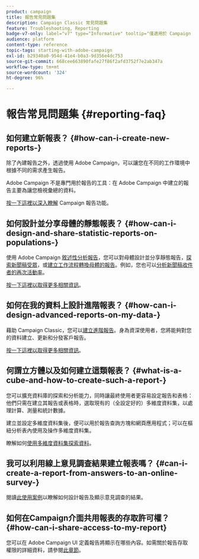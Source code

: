 ```yaml
---
product: campaign
title: 報告常見問題集
description: Campaign Classic 常見問題集
feature: Troubleshooting, Reporting
badge-v7-only: label="v7" type="Informative" tooltip="僅適用於 Campaign Classic v7"
audience: platform
content-type: reference
topic-tags: starting-with-adobe-campaign
exl-id: b29340a0-954d-41e4-b0a3-9d356e4dc753
source-git-commit: 668cee663890fafe27f86f2afd3752f7e2ab347a
workflow-type: tm+mt
source-wordcount: '324'
ht-degree: 96%

---
```


# 報告常見問題集 {#reporting-faq}



## 如何建立新報表？ {#how-can-i-create-new-reports-}

除了內建報告之外，透過使用 Adobe Campaign，可以讓您在不同的工作環境中根據不同的需求產生報告。

Adobe Campaign 不是專門用於報告的工具：在 Adobe Campaign 中建立的報告主要為讓您檢視彙總的資料。

[按一下這裡以深入瞭解](../../reporting/using/about-adobe-campaign-reporting-tools.md) Campaign 報告功能。

## 如何設計並分享母體的靜態報表？ {#how-can-i-design-and-share-statistic-reports-on-populations-}

使用 Adobe Campaign [敘述性分析報告](../../reporting/using/about-descriptive-analysis.md)，您可以對母體設計並分享靜態報告，[探索新聞稿受眾](../../reporting/using/use-cases.md#analyzing-a-population)，或[建立工作流程轉換母體的報告](../../reporting/using/use-cases.md#analyzing-a-transition-target-in-a-workflow)。例如，您也可以[分析新聞稿收件者的再次活動率](../../reporting/using/use-cases.md#analyzing-recipient-tracking-logs)。

[按一下這裡以取得更多相關資訊](../../reporting/using/about-descriptive-analysis.md)。

## 如何在我的資料上設計進階報表？ {#how-can-i-design-advanced-reports-on-my-data-}

藉助 Campaign Classic，您可以[建立進階報告](../../reporting/using/about-reports-creation-in-campaign.md)。身為資深使用者，您將能夠對您的資料建立、更新和分發客戶報告。

[按一下這裡以取得更多相關資訊](../../reporting/using/about-reports-creation-in-campaign.md)。

## 何謂立方體以及如何建立這類報表？ {#what-is-a-cube-and-how-to-create-such-a-report-}

您可以擴充資料庫的探索和分析能力，同時讓最終使用者更容易設定報告和表格：他們只需在建立其報告或表格時，選取現有的（全設定好的）多維度資料集，以處理計算、測量和統計數據。

建立並設定多維度資料集後，便可以用於報告查詢方塊和網頁應用程式；可以在樞紐分析表內使用及操作多維度資料集。

瞭解如何[使用多維度資料集探索資料](../../reporting/using/ac-cubes.md)。

## 我可以利用線上意見調查結果建立報表嗎？ {#can-i-create-a-report-from-answers-to-an-online-survey-}

閱讀[此使用案例](../../surveys/using/use-case-displaying-report-on-answers-to-an-online-survey.md)以瞭解如何設計報告及顯示意見調查的結果。

## 如何在Campaign介面共用報表的存取許可權？ {#how-can-i-share-access-to-my-report}

您可以在 Adobe Campaign UI 定義報告將顯示在哪些內容。如需關於報告存取權限的詳細資料，請參閱[此章節](../../reporting/using/configuring-access-to-the-report.md)。
